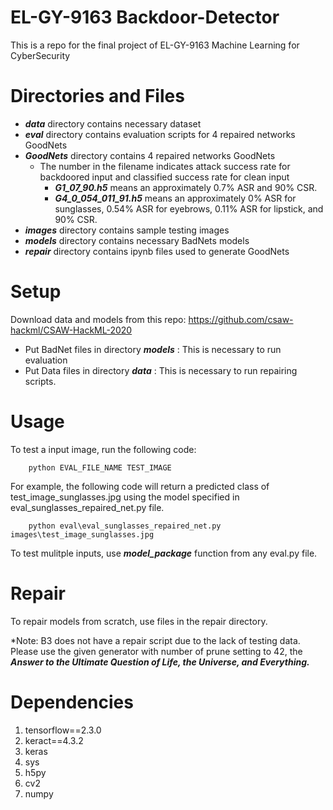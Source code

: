 # EL-GY-9163 Backdoor-Detector
 This is a repo for the final project of EL-GY-9163 Machine Learning for CyberSecurity

# Directories and Files
- ***data*** directory contains necessary dataset
- ***eval*** directory contains evaluation scripts for 4 repaired networks GoodNets
- ***GoodNets*** directory contains 4 repaired networks GoodNets
    - The number in the filename indicates attack success rate for backdoored input and classified success rate for clean input
        -  ***G1_07_90.h5*** means an approximately 0.7% ASR and 90% CSR.
        - ***G4_0_054_011_91.h5*** means an approximately 0% ASR for sunglasses, 0.54% ASR for eyebrows, 0.11% ASR for lipstick, and 90% CSR.
- ***images*** directory contains sample testing images
- ***models*** directory contains necessary BadNets models
- ***repair*** directory contains ipynb files used to generate GoodNets

# Setup
Download data and models from this repo: https://github.com/csaw-hackml/CSAW-HackML-2020

- Put BadNet files in directory ***models*** : This is necessary to run evaluation
- Put Data files in directory ***data*** : This is necessary to run repairing scripts.

# Usage
To test a input image, run the following code:
```
    python EVAL_FILE_NAME TEST_IMAGE
```
For example, the following code will return a predicted class of test_image_sunglasses.jpg using the model specified in eval_sunglasses_repaired_net.py file.
```
    python eval\eval_sunglasses_repaired_net.py images\test_image_sunglasses.jpg
```

To test mulitple inputs, use ***model_package*** function from any eval.py file.

# Repair
To repair models from scratch, use files in the repair directory.

\*Note: B3 does not have a repair script due to the lack of testing data. Please use the given generator with number of prune setting to 42, the ***Answer to the Ultimate Question of Life, the Universe, and Everything.***


# Dependencies
1. tensorflow==2.3.0
2. keract==4.3.2
3. keras
4. sys
5. h5py
6. cv2
7. numpy
